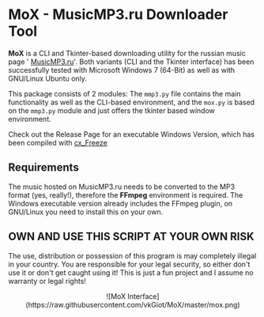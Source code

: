 MoX - MusicMP3.ru Downloader Tool
=================================
**MoX** is a CLI and Tkinter-based downloading utility for the russian music page '
[MusicMP3.ru](https://musicmp3.ru/)'. Both variants (CLI and the Tkinter interface) has 
been successfully tested with Microsoft Windows 7 (64-Bit) as well as with GNU/Linux Ubuntu 
only.

This package consists of 2 modules: The `mmp3.py` file contains the main functionality as 
well as the CLI-based environment, and the `mox.py` is based on the `mmp3.py` module and 
just offers the tkinter based window environment.

Check out the Release Page for an executable Windows Version, which has been compiled with 
[cx_Freeze](https://cx-freeze.readthedocs.io/en/latest/)

Requirements
------------
The music hosted on MusicMP3.ru needs to be converted to the MP3 format (yes, really!), 
therefore the **FFmpeg** environment is required. The Windows executable version already 
includes the FFmpeg plugin, on GNU/Linux you need to install this on your own.

**OWN AND USE THIS SCRIPT AT YOUR OWN RISK**
---------------------------------------------
The use, distribution or possession of this program is may completely illegal in your 
country. You are responsible for your legal security, so either don't use it or don't get 
caught using it! This is just a fun project and I assume no warranty or legal rights!


<p style="text-align:center">![MoX Interface](https://raw.githubusercontent.com/vkGiot/MoX/master/mox.png)</p>
